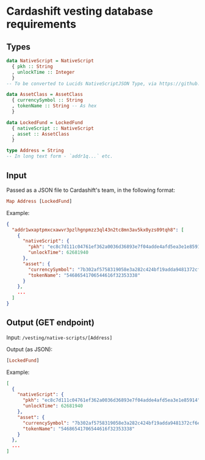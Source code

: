# Cardashift vesting database requirements

## Types
```hs
data NativeScript = NativeScript
  { pkh :: String
  , unlockTime :: Integer
  }
-- To be converted to Lucids NativeScriptJSON Type, via https://github.com/Berry-Pool/lucid/blob/main/custom_modules/cardano-multiplatform-lib-nodejs/cardano_multiplatform_lib.js#L10749

data AssetClass = AssetClass
  { currencySymbol :: String
  , tokenName :: String -- As hex
  }

data LockedFund = LockedFund
  { nativeScript :: NativeScript
  , asset :: AssetClass
  }

type Address = String
-- In long text form - `addr1q...` etc.
```

## Input
Passed as a JSON file to Cardashift's team, in the following format:
```hs
Map Address [LockedFund]
```
Example:
```json
{
  "addr1wxaptpmxcxawvr3pzlhgnpmzz3ql43n2tc8mn3av5kx0yzs09tqh8": [
    {
      "nativeScript": {
        "pkh": "ec8c7d111c04761ef362a0036d36893e7f04adde4afd5ea3e1e85914",
        "unlockTime": 62681940
      },
      "asset": {
        "currencySymbol": "7b302af5758319058e3a282c424bf19adda9481372cf6e45fd33d0aa",
        "tokenName": "54686541706544616f32353338"
      }
    },
    ...
  ]
}
```

## Output (GET endpoint)
Input:
`/vesting/native-scripts/[Address]`

Output (as JSON):
```hs
[LockedFund]
```
Example:
```json
[
  {
    "nativeScript": {
      "pkh": "ec8c7d111c04761ef362a0036d36893e7f04adde4afd5ea3e1e85914",
      "unlockTime": 62681940
    },
    "asset": {
      "currencySymbol": "7b302af5758319058e3a282c424bf19adda9481372cf6e45fd33d0aa",
      "tokenName": "54686541706544616f32353338"
    }
  },
  ...
]
```
